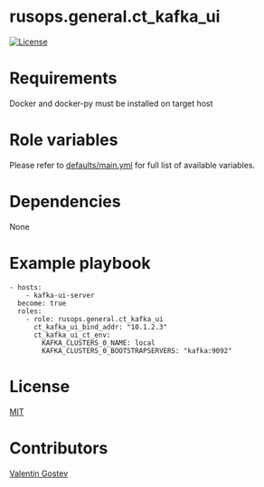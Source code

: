 # rusops.general.ct_kafka_ui
[![License](https://img.shields.io/badge/license-MIT%20License-brightgreen.svg)](https://opensource.org/licenses/MIT)


# Requirements
Docker and docker-py must be installed on target host

# Role variables
Please refer to [defaults/main.yml](./defaults/main.yml) for full list of available variables. 

# Dependencies
None

# Example playbook
```
- hosts:
    - kafka-ui-server
  become: true
  roles:
    - role: rusops.general.ct_kafka_ui
      ct_kafka_ui_bind_addr: "10.1.2.3"
      ct_kafka_ui_ct_env:
        KAFKA_CLUSTERS_0_NAME: local
        KAFKA_CLUSTERS_0_BOOTSTRAPSERVERS: "kafka:9092"
```

# License
[MIT](./LICENSE)

# Contributors
[Valentin Gostev](https://github.com/ussrlongbow)
